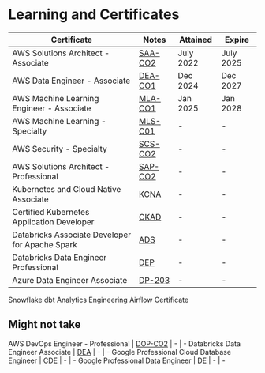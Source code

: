# Learning and Certificates
Certificate | Notes | Attained | Expire
--- | --- | --- | ---
AWS Solutions Architect - Associate | [SAA-CO2](/AWS/SAA) | July 2022 | July 2025
AWS Data Engineer - Associate | [DEA-CO1](/AWS/DEA) | Dec 2024 | Dec 2027
AWS Machine Learning Engineer - Associate | [MLA-CO1](/AWS/MLA) | Jan 2025 | Jan 2028
AWS Machine Learning - Specialty | [MLS-C01](/AWS/MLS) | - | -
AWS Security - Specialty | [SCS-CO2](/AWS/SCS) | - | -
AWS Solutions Architect - Professional | [SAP-CO2](/AWS/SAP) | - | -
Kubernetes and Cloud Native Associate | [KCNA](/Kubernetes/KCNA) | - | -
Certified Kubernetes Application Developer | [CKAD](/Kubernetes/CKAD) | - | -
Databricks Associate Developer for Apache Spark | [ADS](/Databricks/ADS) | - | -
Databricks Data Engineer Professional | [DEP](/Databricks/DEP) | - | -
Azure Data Engineer Associate | [DP-203](/Azure/DP-203) | - | -
Snowflake
dbt Analytics Engineering
Airflow Certificate

## Might not take
AWS DevOps Engineer - Professional | [DOP-CO2](/AWS/DOP) | - | -
Databricks Data Engineer Associate | [DEA](/Databricks/DEA) | - | -
Google Professional Cloud Database Engineer | [CDE](/Google/CDE) | - | -
Google Professional Data Engineer | [DE](/Google/DE) | - | -
